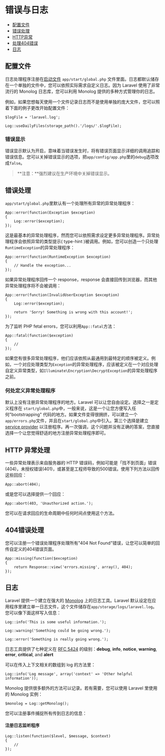# 错误与日志

- [配置文件](#configuration)
- [错误处理](#handling-errors)
- [HTTP异常](#http-exceptions)
- [处理404错误](#handling-404-errors)
- [日志](#logging)

<a name="configuration"></a>
## 配置文件

日志处理程序注册在[启动文件](/docs/lifecycle#start-files) `app/start/global.php` 文件里面。日志都默认储存在一个单独的文件中，您可以依照实际需求自定义日志。因为 Laravel 使用了非常流行的 Monolog 日志库，您可以利用 Monolog 提供的多种方式管理你的日志。

例如，如果您想每天使用一个文件记录日志而不是使用单独的庞大文件，您可以照着下面的例子更改开始配置文件：

	$logFile = 'laravel.log';

	Log::useDailyFiles(storage_path().'/logs/'.$logFile);

### 错误显示

错误显示默认为开启，意味着当错误发生时，将有错误页面显示详细的调用追踪和错误信息。您可以关掉错误显示的选项，把`app/config/app.php`里的`debug`选项改成`false`。

> **注意：**强烈建议在生产环境中关掉错误显示。

<a name="handling-errors"></a>
## 错误处理

`app/start/global.php`里默认有一个处理所有异常的异常处理程序：

	App::error(function(Exception $exception)
	{
		Log::error($exception);
	});

这是最基本的异常处理程序，然而您可以依照需求设定更多异常处理程序。异常处理程序会依照异常的类型提示( type-hint )被调用。例如，您可以创造一个只处理`RuntimeException`的异常处理程序：

	App::error(function(RuntimeException $exception)
	{
		// Handle the exception...
	});

如果异常处理程序回传一个 response，response 会直接回传到浏览器，而其他异常处理程序将不会被调用：

	App::error(function(InvalidUserException $exception)
	{
		Log::error($exception);

		return 'Sorry! Something is wrong with this account!';
	});

为了监听 PHP fetal errors，您可以利用`App::fatal`方法：

	App::fatal(function($exception)
	{
		//
	});

如果您有很多异常处理程序，他们应该依照从最通用到最特定的顺序被定义。例如，一个对应处理类型为`Exception`的异常处理程序，应该被定义在一个对应处理自定义异常类型，如`Illuminate\Encryption\DecryptException`的异常处理程序之前。

### 何处定义异常处理程序

默认上没有注册异常处理程序的地方。Laravel 可以让您自由设定。选择之一是定义程序在 `start/global.php`中，一般来说，这是一个让您方便写入任何"bootstrapping" 代码的地方。如果文件变得很拥挤，可以建立一个 `app/errors.php`文件，并且在`start/global.php`中引入。第三个选择是建立 [service provider](/docs/ioc#service-providers) 以注册程序。再一次强调，这个问题并没有正确的答案，您直接选择一个让您觉得舒适的地方注册异常处理程序即可。

<a name="http-exceptions"></a>
## HTTP 异常处理

一些异常处理表示来自服务器的 HTTP 错误码，例如可能是「找不到页面」错误(404)，未授权错误(401)，或甚至是工程师导致的500错误。使用下列方法以回传这些回应：

	App::abort(404);

或是您可以选择提供一个回应：

	App::abort(403, 'Unauthorized action.');

您可以在请求回应的生命周期中任何时间点使用这个方法。

<a name="handling-404-errors"></a>
## 404错误处理

您可以注册一个错误处理程序处理所有"404 Not Found"错误，让您可以简单的回传自定义的404错误页面。

	App::missing(function($exception)
	{
		return Response::view('errors.missing', array(), 404);
	});

<a name="logging"></a>
## 日志

Laravel 提供一个建立在强大的 [Monolog](http://github.com/seldaek/monolog) 上的日志工具。Laravel 默认设定在应用程序里建立单一日志文件，这个文件储存在`app/storage/logs/laravel.log`。	您可以像下面这样写入信息：

	Log::info('This is some useful information.');

	Log::warning('Something could be going wrong.');

	Log::error('Something is really going wrong.');

日志工具提供了七种定义在 [RFC 5424](http://tools.ietf.org/html/rfc5424) 的级别：**debug**, **info**, **notice**, **warning**, **error**, **critical**, and **alert**

可以在传入上下文相关的数组到 log 的方法里：

	Log::info('Log message', array('context' => 'Other helpful information'));

Monolog 提供很多额外的方法可以记录。若有需要，您可以使用 Laravel 里使用的 Monolog 实例：

	$monolog = Log::getMonolog();

您可以注册事件捕捉所有传到日志的信息：

#### 注册日志监听程序

	Log::listen(function($level, $message, $context)
	{
		//
	});
